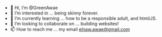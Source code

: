 - 👋 Hi, I’m @GreenAwae
- 👀 I’m interested in ... being skinny forever. 
- 🌱 I’m currently learning ... how to be a responsible adult, and html/JS. 
- 💞️ I’m looking to collaborate on ... building websites! 
- 📫 How to reach me ... my email elnaw.awae@gmail.com

<!---
GreenAwae/GreenAwae is a ✨ special ✨ repository because its `README.md` (this file) appears on your GitHub profile.
You can click the Preview link to take a look at your changes.
--->
